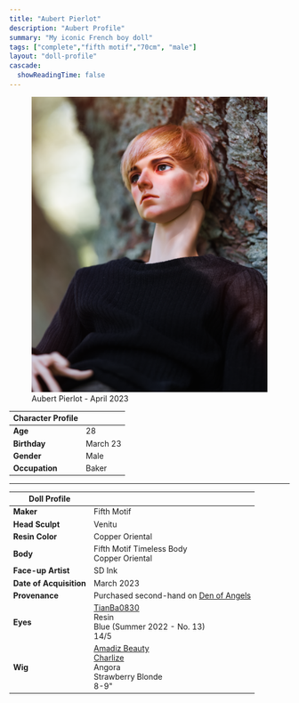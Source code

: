 ```yaml
---
title: "Aubert Pierlot"
description: "Aubert Profile"
summary: "My iconic French boy doll"
tags: ["complete","fifth motif","70cm", "male"]
layout: "doll-profile"
cascade:
  showReadingTime: false
---
```

<div class="flex gap-4 flex-row flex-wrap">
  <div><figure><img src="aubert-in-tree.png" class="doll-profile-img" alt="A male doll with short blonde hair wearing a black sweater sitting in a tree" width="500"><figcaption>Aubert Pierlot - April 2023</figcaption></figure></div>
  <div>

| Character Profile | |
| ----- | ---|
| **Age** | 28 |
| **Birthday** | March 23 |
| **Gender** | Male |
| **Occupation** | Baker |

---

| Doll Profile | |
| ----- | ---|
| **Maker** | Fifth Motif |
| **Head Sculpt** | Venitu |
| **Resin Color** | Copper Oriental |
| **Body** | Fifth Motif Timeless Body <br> Copper Oriental |
| **Face-up Artist** | SD Ink |
| **Date of Acquisition** | March 2023 |
| **Provenance** | Purchased second-hand on [Den of Angels](https://denofangels.com/doawiki/index.php?title=5th_Motif) |
| **Eyes** | [TianBa0830](https://www.instagram.com/tianba0830/) <br> Resin <br> Blue (Summer 2022 - No. 13) <br> 14/5 |
| **Wig** | [Amadiz Beauty](https://www.amadiz.art/) <br> [Charlize](https://www.amadiz.art/product-page/strawberry-blonde) <br> Angora <br> Strawberry Blonde <br> 8-9" |

  </div>
</div>